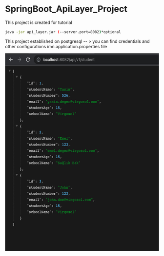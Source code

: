 # SpringBoot_ApiLayer_Project
This project is created for tutorial


```sh
java -jar api_layer.jar (--server.port=8082)*optional

```

This project established on postgresql -- > you can find credentials and other configurations imn application.properties file

<img src="https://github.com/YasinDeger48/SpringBoot_ApiLayer_Project/blob/master/jsonget.png" width="550" height="650" />

